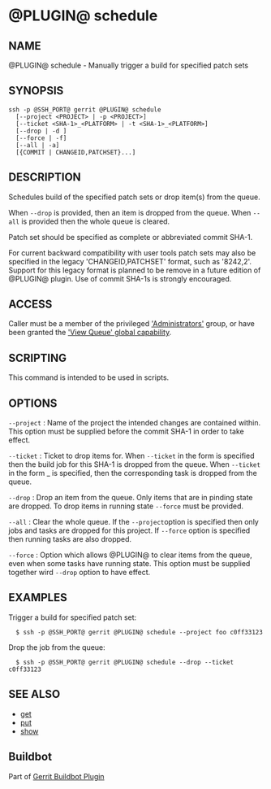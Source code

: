 @PLUGIN@ schedule
=================

NAME
----
@PLUGIN@ schedule - Manually trigger a build for specified patch sets

SYNOPSIS
--------
```
ssh -p @SSH_PORT@ gerrit @PLUGIN@ schedule
  [--project <PROJECT> | -p <PROJECT>]
  [--ticket <SHA-1>_<PLATFORM> | -t <SHA-1>_<PLATFORM>]
  [--drop | -d ]
  [--force | -f] 
  [--all | -a]
  [{COMMIT | CHANGEID,PATCHSET}...]
```

DESCRIPTION
-----------
Schedules build of the specified patch sets or drop item(s) from the queue.

When `--drop` is provided, then an item is dropped from the queue.
When `--all` is provided then the whole queue is cleared.

Patch set should be specified as complete or abbreviated commit SHA-1.

For current backward compatibility with user tools patch sets may
also be specified in the legacy 'CHANGEID,PATCHSET' format, such as
'8242,2'.  Support for this legacy format is planned to be remove
in a future edition of @PLUGIN@ plugin.  Use of commit SHA-1s
is strongly encouraged.

ACCESS
------
Caller must be a member of the privileged ['Administrators'][1] group,
or have been granted the ['View Queue' global capability][2].

[1]: ../../../Documentation/access-control.html#administrators
[2]: ../../../Documentation/access-control.html#capability_viewQueue

SCRIPTING
---------
This command is intended to be used in scripts.

OPTIONS
-------

`--project`
:	Name of the project the intended changes are contained
	within. This option must be supplied before the commit
	SHA-1 in order to take effect.

`--ticket`
:	Ticket to drop items for. When `--ticket` in the form <SHA-1> is 
	specified then the build job for this SHA-1 is dropped from the queue.
	When `--ticket` in the form <SHA-1>_<platform> is specified, then the
	corresponding task is dropped from the queue.

`--drop`
:	Drop an item from the queue. Only items that are in pinding state are dropped.
        To drop items in running state `--force` must be provided.

`--all`
:	Clear the whole queue. If the `--project`option is specified then
	only jobs and tasks are dropped for this project. If `--force`
	option is specified then running tasks are also dropped.

`--force`
:	Option which allows @PLUGIN@ to clear items from the queue, even when
	some tasks have running state. This option must be supplied together 
	wird `--drop` option to have effect. 

EXAMPLES
--------
Trigger a build for specified patch set:

```
  $ ssh -p @SSH_PORT@ gerrit @PLUGIN@ schedule --project foo c0ff33123
```

Drop the job from the queue:

```
  $ ssh -p @SSH_PORT@ gerrit @PLUGIN@ schedule --drop --ticket c0ff33123
```

SEE ALSO
--------

* [get](cmd-get.html)
* [put](cmd-put.html)
* [show](cmd-show.html)

Buildbot
--------
Part of [Gerrit Buildbot Plugin](index.html)